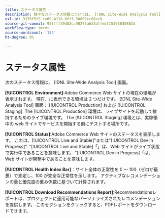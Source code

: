 ```yaml
---
title: ステータス属性
description: 様々なステータス情報については、 [!DNL Site-Wide Analysis Tool].
exl-id: 3135f5f2-ce09-4118-bfff-30801cc86ec8
source-git-commit: 95ffff39d82cc9027fa633dffedf15193040802d
workflow-type: tm+mt
source-wordcount: '154'
ht-degree: 0%

---
```


# ステータス属性

次のステータス情報は、 [!DNL Site-Wide Analysis Tool] 画面。

**[!UICONTROL Environment]**:Adobe Commerce Web サイトの現在の環境が表示されます。 現在、に表示できる環境は 2 つだけです。 [!DNL Site-Wide Analysis Tool] 画面： [!UICONTROL Production] および [!UICONTROL Staging]. The [!UICONTROL Production] 環境は、ライブサイトを起動して維持するためのライブ環境です。 The [!UICONTROL Staging] 環境とは、実稼働中の web サイトでサービスを開始する前にテストする場所です。

**[!UICONTROL Status]**:Adobe Commerce Web サイトのステータスを表示します。 これは、[!UICONTROL Live and Stable]&quot;または&quot;[!UICONTROL Dev in Progress]&quot;. &quot;[!UICONTROL Live and Stable]「」は、Web サイトがライブ状態で実行中であることを意味します。 &quot;[!UICONTROL Dev in Progress]「は、Web サイトが開発中であることを意味します。

**[!UICONTROL Health Index Bar]**：サイト全体の正常性を 0 ～ 100（ゼロが最悪）で測定し、100 が完全な正常性を示します。 アクティブなレコメンデーションの量と優先度の重み係数に基づいて計算されます。

**[!UICONTROL Download Recommendations Report]**:Recommendationsレポートは、プロジェクトに適用可能なパーソナライズされたレコメンデーションを提供します。 このセクションをクリックすると、PDFレポートをダウンロードできます。
